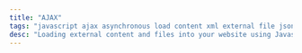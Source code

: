 ```yaml
---
title: "AJAX"
tags: "javascript ajax asynchronous load content xml external file json html"
desc: "Loading external content and files into your website using Javascript."
---
```

